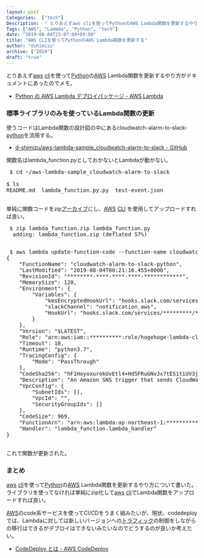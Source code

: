 ```yaml
---
layout: post
Categories:  ["tech"]
Description:  " とりあえずaws cliを使ってPythonのAWS Lambda関数を更新するやり方がドキュメントにあったのでメモ。       Python の AWS Lambda デプロイパッケージ - AWS Lambda  "
Tags: ["AWS", "Lambda", "Python", "tech"]
date: "2019-08-04T23:07:00+09:00"
title: "AWS CLIを使ってPythonのAWS Lambda関数を更新する"
author: "dshimizu"
archive: ["2019"]
draft: "true"
---
```


<body>
<p>とりあえず<a class="keyword" href="http://d.hatena.ne.jp/keyword/aws">aws</a> <a class="keyword" href="http://d.hatena.ne.jp/keyword/cli">cli</a>を使って<a class="keyword" href="http://d.hatena.ne.jp/keyword/Python">Python</a>の<a class="keyword" href="http://d.hatena.ne.jp/keyword/AWS">AWS</a> Lambda関数を更新するやり方がドキュメントにあったのでメモ。</p>

<ul>
    <li><a target="_brank" rel="noopener noreferrer" href="https://docs.aws.amazon.com/ja_jp/lambda/latest/dg/lambda-python-how-to-create-deployment-package.html">Python の AWS Lambda デプロイパッケージ - AWS Lambda</a></li>
</ul>

</body>

<!-- more -->

<body>
<h3>標準ライブラリのみを使っているLambda関数の更新</h3>


<p>使うコードはLambda関数の設計図の中にあるcloudwatch-alarm-to-slack-<a class="keyword" href="http://d.hatena.ne.jp/keyword/python">python</a>を流用する。</p>

<ul>
    <li><a target="brank" rel="noopener noreferrer" href="https://github.com/d-shimizu/aws-lambda-sample_cloudwatch-alarm-to-slack">d-shimizu/aws-lambda-sample_cloudwatch-alarm-to-slack - GitHub</a></li>
</ul>


<p>関数名はlambda_function.pyとしておかないとLambdaが動かない。</p>

<pre class="terminal"> $ cd ~/aws-lambda-sample_cloudwatch-alarm-to-slack

$ ls
README.md  lambda_function.py.py  test-event.json
 </pre>


<p>単純に関数コードをzip<a class="keyword" href="http://d.hatena.ne.jp/keyword/%A5%A2%A1%BC%A5%AB%A5%A4%A5%D6">アーカイブ</a>にし、<a class="keyword" href="http://d.hatena.ne.jp/keyword/AWS">AWS</a> <a class="keyword" href="http://d.hatena.ne.jp/keyword/CLI">CLI</a> を使用してアップロードすれば良い。</p>

<pre class="terminal"> $ zip lambda_function.zip lambda_function.py 
  adding: lambda_function.zip (deflated 57%)
 </pre>


<pre class="terminal"> $ aws lambda update-function-code --function-name cloudwatch-alarm-to-slack-python --zip-file fileb://lambda_function.zip --profile admin
{
    "FunctionName": "cloudwatch-alarm-to-slack-python",
    "LastModified": "2019-08-04T00:21:16.455+0000",
    "RevisionId": "********-****-****-****-************",
    "MemorySize": 128,
    "Environment": {
        "Variables": {
            "kmsEncryptedHookUrl": "hooks.slack.com/services/*********/*********/************************",
            "slackChannel": "notification_aws",
            "HookUrl": "hooks.slack.com/services/*********/*********/************************"
        }
    },
    "Version": "$LATEST",
    "Role": "arn:aws:iam::**********:role/hogehoge-lambda-cli-role",
    "Timeout": 10,
    "Runtime": "python3.7",
    "TracingConfig": {
        "Mode": "PassThrough"
    },
    "CodeSha256": "hF1HoyoxurekUvEtl4+Hd5FRuGNvJx7tES1tiUV3jt8=",
    "Description": "An Amazon SNS trigger that sends CloudWatch alarm notifications to Slack.",
    "VpcConfig": {
        "SubnetIds": [],
        "VpcId": "",
        "SecurityGroupIds": []
    },
    "CodeSize": 969,
    "FunctionArn": "arn:aws:lambda:ap-northeast-1:************:function:cloudwatch-alarm-to-slack-python",
    "Handler": "lambda_function.lambda_handler"
}
 </pre>


<p>これで関数が更新された。</p>

<h3>まとめ</h3>


<p><a class="keyword" href="http://d.hatena.ne.jp/keyword/aws">aws</a> <a class="keyword" href="http://d.hatena.ne.jp/keyword/cli">cli</a>を使って<a class="keyword" href="http://d.hatena.ne.jp/keyword/Python">Python</a>の<a class="keyword" href="http://d.hatena.ne.jp/keyword/AWS">AWS</a> Lambda関数を更新するやり方について書いた。
ライブラリを使ってなければ単純にzip化して<a class="keyword" href="http://d.hatena.ne.jp/keyword/aws">aws</a> <a class="keyword" href="http://d.hatena.ne.jp/keyword/cli">cli</a>でLambda関数をアップロードすれば良い。</p>

<p><a class="keyword" href="http://d.hatena.ne.jp/keyword/AWS">AWS</a>のcode系サービスを使ってCI/CDをうまく組みたいが、現状、codedeployでは、Lambdaに対しては新しいバージョンへの<a class="keyword" href="http://d.hatena.ne.jp/keyword/%A5%C8%A5%E9%A5%D5%A5%A3%A5%C3%A5%AF">トラフィック</a>の制御をしながらの移行はできるがデプロイはできないみたいなのでどうするのが良いか考えたい。</p>

<ul>
    <li><a target="_brank" rel="noopener noreferrer" href="https://docs.aws.amazon.com/ja_jp/codedeploy/latest/userguide/welcome.html#compute-platform">CodeDeploy とは - AWS CodeDeploy</a></li>
</ul>

</body>
